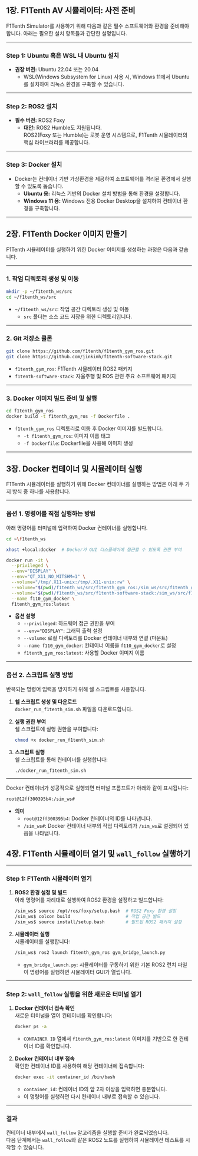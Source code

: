 ## 1장. F1Tenth AV 시뮬레이터: 사전 준비

F1Tenth Simulator를 사용하기 위해 다음과 같은 필수 소프트웨어와 환경을 준비해야 합니다. 아래는 필요한 설치 항목들과 간단한 설명입니다.

---

### **Step 1: Ubuntu 혹은 WSL 내 Ubuntu 설치**  
- **권장 버전:** Ubuntu 22.04 또는 20.04  
  - WSL(Windows Subsystem for Linux) 사용 시, Windows 11에서 Ubuntu를 설치하여 리눅스 환경을 구축할 수 있습니다.

---

### **Step 2: ROS2 설치**  
- **필수 버전:** ROS2 Foxy  
  - **대안:** ROS2 Humble도 지원됩니다.  
  ROS2(Foxy 또는 Humble)는 로봇 운영 시스템으로, F1Tenth 시뮬레이터의 핵심 라이브러리를 제공합니다.  

---

### **Step 3: Docker 설치**  
- Docker는 컨테이너 기반 가상환경을 제공하여 소프트웨어를 격리된 환경에서 실행할 수 있도록 돕습니다.  
  - **Ubuntu 용:** 리눅스 기반의 Docker 설치 방법을 통해 환경을 설정합니다.  
  - **Windows 11 용:** Windows 전용 Docker Desktop을 설치하여 컨테이너 환경을 구축합니다.

---
## **2장. F1Tenth Docker 이미지 만들기**

F1Tenth 시뮬레이터를 실행하기 위한 Docker 이미지를 생성하는 과정은 다음과 같습니다.

---

### **1. 작업 디렉토리 생성 및 이동**  
```bash
mkdir -p ~/f1tenth_ws/src  
cd ~/f1tenth_ws/src  
```
- `~/f1tenth_ws/src`: 작업 공간 디렉토리 생성 및 이동  
  - `src` 폴더는 소스 코드 저장을 위한 디렉토리입니다.

---

### **2. Git 저장소 클론**  
```bash
git clone https://github.com/f1tenth/f1tenth_gym_ros.git  
git clone https://github.com/jinkimh/f1tenth-software-stack.git  
```
- `f1tenth_gym_ros`: F1Tenth 시뮬레이터 ROS2 패키지  
- `f1tenth-software-stack`: 자율주행 및 ROS 관련 주요 소프트웨어 패키지

---

### **3. Docker 이미지 빌드 준비 및 실행**  
```bash
cd f1tenth_gym_ros  
docker build -t f1tenth_gym_ros -f Dockerfile .  
```
- `f1tenth_gym_ros` 디렉토리로 이동 후 Docker 이미지를 빌드합니다.  
  - `-t f1tenth_gym_ros`: 이미지 이름 태그  
  - `-f Dockerfile`: Dockerfile을 사용해 이미지 생성

---

## **3장. Docker 컨테이너 및 시뮬레이터 실행**

F1Tenth 시뮬레이터를 실행하기 위해 Docker 컨테이너를 실행하는 방법은 아래 두 가지 방식 중 하나를 사용합니다.

---

### **옵션 1. 명령어를 직접 실행하는 방법**  
아래 명령어를 터미널에 입력하여 Docker 컨테이너를 실행합니다.

```bash
cd ~\f1tenth_ws

xhost +local:docker  # Docker가 GUI 디스플레이에 접근할 수 있도록 권한 부여

docker run -it \
  --privileged \
  --env="DISPLAY" \
  --env="QT_X11_NO_MITSHM=1" \
  --volume="/tmp/.X11-unix:/tmp/.X11-unix:rw" \
  --volume="$(pwd)/f1tenth_ws/src/f1tenth_gym_ros:/sim_ws/src/f1tenth_gym_ros" \
  --volume="$(pwd)/f1tenth_ws/src/f1tenth-software-stack:/sim_ws/src/f1tenth-software-stack" \
  --name f110_gym_docker \
  f1tenth_gym_ros:latest
```

- **옵션 설명**  
  - `--privileged`: 하드웨어 접근 권한을 부여  
  - `--env="DISPLAY"`: 그래픽 출력 설정  
  - `--volume`: 로컬 디렉토리를 Docker 컨테이너 내부와 연결 (마운트)  
  - `--name f110_gym_docker`: 컨테이너 이름을 `f110_gym_docker`로 설정  
  - `f1tenth_gym_ros:latest`: 사용할 Docker 이미지 이름  

---

### **옵션 2. 스크립트 실행 방법**

반복되는 명령어 입력을 방지하기 위해 쉘 스크립트를 사용합니다.

1. **쉘 스크립트 생성 및 다운로드**  
   `docker_run_f1tenth_sim.sh` 파일을 다운로드합니다.
 
2. **실행 권한 부여**  
   쉘 스크립트에 실행 권한을 부여합니다:
   ```bash
   chmod +x docker_run_f1tenth_sim.sh
   ```

3. **스크립트 실행**  
   쉘 스크립트를 통해 컨테이너를 실행합니다:
   ```bash
   ./docker_run_f1tenth_sim.sh
   ```

--- 
Docker 컨테이너가 성공적으로 실행되면 터미널 프롬프트가 아래와 같이 표시됩니다:

```bash
root@12ff300395b4:/sim_ws#
```

- **의미**  
  - `root@12ff300395b4`: Docker 컨테이너의 ID를 나타냅니다.  
  - `/sim_ws#`: Docker 컨테이너 내부의 작업 디렉토리가 `/sim_ws`로 설정되어 있음을 나타냅니다.  

## **4장. F1Tenth 시뮬레이터 열기 및 `wall_follow` 실행하기**

---

### **Step 1: F1Tenth 시뮬레이터 열기**

1. **ROS2 환경 설정 및 빌드**  
   아래 명령어를 차례대로 실행하여 ROS2 환경을 설정하고 빌드합니다:

   ```bash
   /sim_ws$ source /opt/ros/foxy/setup.bash  # ROS2 Foxy 환경 설정
   /sim_ws$ colcon build                     # 작업 공간 빌드
   /sim_ws$ source install/setup.bash        # 빌드된 ROS2 패키지 설정
   ```

2. **시뮬레이터 실행**  
   시뮬레이터를 실행합니다:
   ```bash
   /sim_ws$ ros2 launch f1tenth_gym_ros gym_bridge_launch.py
   ```
   - `gym_bridge_launch.py`: 시뮬레이터를 구동하기 위한 기본 ROS2 런치 파일  
   이 명령어를 실행하면 시뮬레이터 GUI가 열립니다.

---

### **Step 2: `wall_follow` 실행을 위한 새로운 터미널 열기**

1. **Docker 컨테이너 접속 확인**  
   새로운 터미널을 열어 컨테이너를 확인합니다:
   ```bash
   docker ps -a
   ```
   - `CONTAINER ID` 열에서 `f1tenth_gym_ros:latest` 이미지를 기반으로 한 컨테이너 ID를 확인합니다.

2. **Docker 컨테이너 내부 접속**  
   확인한 컨테이너 ID를 사용하여 해당 컨테이너에 접속합니다:
   ```bash
   docker exec -it container_id /bin/bash
   ```
   - `container_id`: 컨테이너 ID의 앞 2자 이상을 입력하면 충분합니다.
   - 이 명령어를 실행하면 다시 컨테이너 내부로 접속할 수 있습니다.

---

### **결과**  
컨테이너 내부에서 `wall_follow` 알고리즘을 실행할 준비가 완료되었습니다.  
다음 단계에서는 `wall_follow`와 같은 ROS2 노드를 실행하여 시뮬레이션 테스트를 시작할 수 있습니다.
